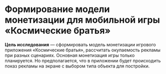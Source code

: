 # Формирование модели монетизации для мобильной игры «Космические братья»
**Цель исследования** — cформировать модель монетизации игрового приложения «Космические братья», рассчитать окупаемость рекламы при разных сценариях. Основная монетизация игры только планируется. Но предполагается, что в приложении будет происходить показ рекламы на экране с выбором типа объекта для постройки.
